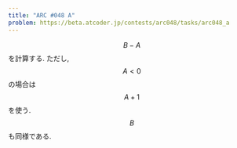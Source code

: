 ```yaml
---
title: "ARC #048 A"
problem: https://beta.atcoder.jp/contests/arc048/tasks/arc048_a
---
```

$$ B-A $$ を計算する. ただし, $$ A \lt 0 $$ の場合は $$ A+1 $$ を使う. $$ B $$ も同様である.
